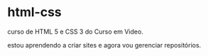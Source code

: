 # html-css
 curso de HTML 5  e CSS 3 do Curso em Video.

 estou aprendendo  a criar sites e agora vou gerenciar repositórios.

 
